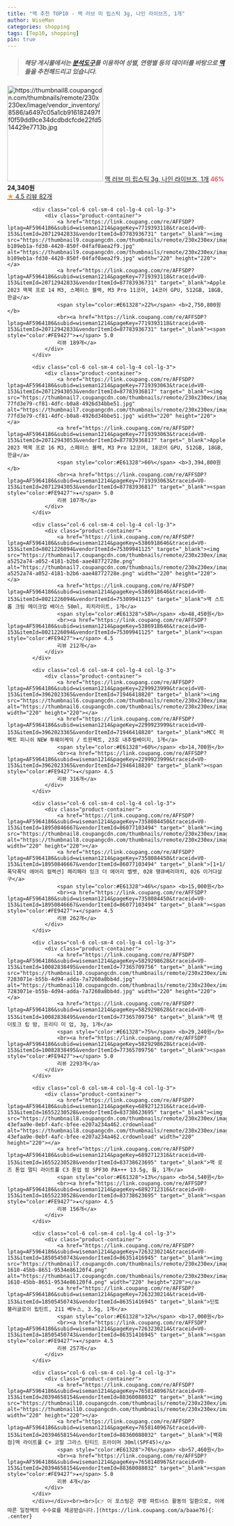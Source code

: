 ```yaml
---
title: "맥 추천 TOP10 - 맥 러브 미 립스틱 3g, 나인 라이브즈, 1개"
author: WiseMan
categories: shopping
tags: [Top10, shopping]
pin: true
---
```


> ##### 해당 게시물에서는 [**분석도구**](https://itemscout.io/)를 이용하여 **성별**, **연령별** 등의 데이터를 바탕으로 [**맥**](https://link.coupang.com/a/baae76)들을 추천해드리고 있습니다.
<div class="container"><div class="row">
            <div class="col-6 col-sm-4 col-lg-4 col-lg-3">
                <div class="product-container">
                    <a href="https://link.coupang.com/re/AFFSDP?lptag=AF5964186&subid=wiseman1214&pageKey=7415798303&traceid=V0-153&itemId=19225103558&vendorItemId=86052008014" target="_blank"><img src="https://thumbnail8.coupangcdn.com/thumbnails/remote/230x230ex/image/vendor_inventory/8586/a6497c05a1cb916182497ff0f59dd9ce34dcdbdcfcde22fd514429e7713b.jpg" alt="https://thumbnail8.coupangcdn.com/thumbnails/remote/230x230ex/image/vendor_inventory/8586/a6497c05a1cb916182497ff0f59dd9ce34dcdbdcfcde22fd514429e7713b.jpg" width="220" height="220"></a>
                    <a href="https://link.coupang.com/re/AFFSDP?lptag=AF5964186&subid=wiseman1214&pageKey=7415798303&traceid=V0-153&itemId=19225103558&vendorItemId=86052008014" target="_blank">맥 러브 미 립스틱 3g, 나인 라이브즈, 1개</a>
                    <span style="color:#E61328">46%</span> <b>24,340원</b>
                    <br><a href="https://link.coupang.com/re/AFFSDP?lptag=AF5964186&subid=wiseman1214&pageKey=7415798303&traceid=V0-153&itemId=19225103558&vendorItemId=86052008014" target="_blank"><span style="color:#FE9427">★</span> 4.5
                    리뷰 82개</a>
                </div>
            </div>
            
            <div class="col-6 col-sm-4 col-lg-4 col-lg-3">
                <div class="product-container">
                    <a href="https://link.coupang.com/re/AFFSDP?lptag=AF5964186&subid=wiseman1214&pageKey=7719393118&traceid=V0-153&itemId=20712942833&vendorItemId=87783936731" target="_blank"><img src="https://thumbnail9.coupangcdn.com/thumbnails/remote/230x230ex/image/retail/images/2119768668797193-b109eb1a-fd30-4420-850f-04faf0aea2f9.jpg" alt="https://thumbnail9.coupangcdn.com/thumbnails/remote/230x230ex/image/retail/images/2119768668797193-b109eb1a-fd30-4420-850f-04faf0aea2f9.jpg" width="220" height="220"></a>
                    <a href="https://link.coupang.com/re/AFFSDP?lptag=AF5964186&subid=wiseman1214&pageKey=7719393118&traceid=V0-153&itemId=20712942833&vendorItemId=87783936731" target="_blank">Apple 2023 맥북 프로 14 M3, 스페이스 블랙, M3 Pro 11코어, 14코어 GPU, 512GB, 18GB, 한글</a>
                    <span style="color:#E61328">22%</span> <b>2,750,800원</b>
                    <br><a href="https://link.coupang.com/re/AFFSDP?lptag=AF5964186&subid=wiseman1214&pageKey=7719393118&traceid=V0-153&itemId=20712942833&vendorItemId=87783936731" target="_blank"><span style="color:#FE9427">★</span> 5.0
                    리뷰 189개</a>
                </div>
            </div>
            
            <div class="col-6 col-sm-4 col-lg-4 col-lg-3">
                <div class="product-container">
                    <a href="https://link.coupang.com/re/AFFSDP?lptag=AF5964186&subid=wiseman1214&pageKey=7719393063&traceid=V0-153&itemId=20712943053&vendorItemId=87783936817" target="_blank"><img src="https://thumbnail7.coupangcdn.com/thumbnails/remote/230x230ex/image/retail/images/2118831313003328-77fd3e79-cf81-4dfc-b0a8-4926d34bbe51.jpg" alt="https://thumbnail7.coupangcdn.com/thumbnails/remote/230x230ex/image/retail/images/2118831313003328-77fd3e79-cf81-4dfc-b0a8-4926d34bbe51.jpg" width="220" height="220"></a>
                    <a href="https://link.coupang.com/re/AFFSDP?lptag=AF5964186&subid=wiseman1214&pageKey=7719393063&traceid=V0-153&itemId=20712943053&vendorItemId=87783936817" target="_blank">Apple 2023 맥북 프로 16 M3, 스페이스 블랙, M3 Pro 12코어, 18코어 GPU, 512GB, 18GB, 한글</a>
                    <span style="color:#E61328">66%</span> <b>3,394,800원</b>
                    <br><a href="https://link.coupang.com/re/AFFSDP?lptag=AF5964186&subid=wiseman1214&pageKey=7719393063&traceid=V0-153&itemId=20712943053&vendorItemId=87783936817" target="_blank"><span style="color:#FE9427">★</span> 5.0
                    리뷰 107개</a>
                </div>
            </div>
            
            <div class="col-6 col-sm-4 col-lg-4 col-lg-3">
                <div class="product-container">
                    <a href="https://link.coupang.com/re/AFFSDP?lptag=AF5964186&subid=wiseman1214&pageKey=5386918646&traceid=V0-153&itemId=8021226094&vendorItemId=75309941125" target="_blank"><img src="https://thumbnail7.coupangcdn.com/thumbnails/remote/230x230ex/image/retail/images/2622757397010434-a5252a74-a052-4181-b2b6-aae48772728e.png" alt="https://thumbnail7.coupangcdn.com/thumbnails/remote/230x230ex/image/retail/images/2622757397010434-a5252a74-a052-4181-b2b6-aae48772728e.png" width="220" height="220"></a>
                    <a href="https://link.coupang.com/re/AFFSDP?lptag=AF5964186&subid=wiseman1214&pageKey=5386918646&traceid=V0-153&itemId=8021226094&vendorItemId=75309941125" target="_blank">맥 스트롭 크림 메이크업 베이스 50ml, 피치라이트, 1개</a>
                    <span style="color:#E61328">58%</span> <b>48,450원</b>
                    <br><a href="https://link.coupang.com/re/AFFSDP?lptag=AF5964186&subid=wiseman1214&pageKey=5386918646&traceid=V0-153&itemId=8021226094&vendorItemId=75309941125" target="_blank"><span style="color:#FE9427">★</span> 4.5
                    리뷰 212개</a>
                </div>
            </div>
            
            <div class="col-6 col-sm-4 col-lg-4 col-lg-3">
                <div class="product-container">
                    <a href="https://link.coupang.com/re/AFFSDP?lptag=AF5964186&subid=wiseman1214&pageKey=2299923999&traceid=V0-153&itemId=3962023365&vendorItemId=71946418820" target="_blank"><img src="https://thumbnail6.coupangcdn.com/thumbnails/remote/230x230ex/image/vendor_inventory/0243/50fb4c138ca901879b2223d9e94c7e65d90c1af68d27759705a6619f82c7.jpg" alt="https://thumbnail6.coupangcdn.com/thumbnails/remote/230x230ex/image/vendor_inventory/0243/50fb4c138ca901879b2223d9e94c7e65d90c1af68d27759705a6619f82c7.jpg" width="220" height="220"></a>
                    <a href="https://link.coupang.com/re/AFFSDP?lptag=AF5964186&subid=wiseman1214&pageKey=2299923999&traceid=V0-153&itemId=3962023365&vendorItemId=71946418820" target="_blank">MCC 퍼펙트 피니쉬 NEW 투웨이케익 / 트윈팩트, 23호 내추럴베이지, 1개</a>
                    <span style="color:#E61328">60%</span> <b>14,700원</b>
                    <br><a href="https://link.coupang.com/re/AFFSDP?lptag=AF5964186&subid=wiseman1214&pageKey=2299923999&traceid=V0-153&itemId=3962023365&vendorItemId=71946418820" target="_blank"><span style="color:#FE9427">★</span> 4.5
                    리뷰 316개</a>
                </div>
            </div>
            
            <div class="col-6 col-sm-4 col-lg-4 col-lg-3">
                <div class="product-container">
                    <a href="https://link.coupang.com/re/AFFSDP?lptag=AF5964186&subid=wiseman1214&pageKey=7358084450&traceid=V0-153&itemId=18950846667&vendorItemId=86077103494" target="_blank"><img src="https://thumbnail8.coupangcdn.com/thumbnails/remote/230x230ex/image/vendor_inventory/e7e6/391265cb719f70f7eb2db598fe1b274b0c6d6b0e6dfd6cce481302bd8be1.jpg" alt="https://thumbnail8.coupangcdn.com/thumbnails/remote/230x230ex/image/vendor_inventory/e7e6/391265cb719f70f7eb2db598fe1b274b0c6d6b0e6dfd6cce481302bd8be1.jpg" width="220" height="220"></a>
                    <a href="https://link.coupang.com/re/AFFSDP?lptag=AF5964186&subid=wiseman1214&pageKey=7358084450&traceid=V0-153&itemId=18950846667&vendorItemId=86077103494" target="_blank">[1+1/폭닥폭닥 에어리 컬렉션] 페리페라 잉크 더 에어리 벨벳, 028 땡큐베리마치, 026 이거다살구</a>
                    <span style="color:#E61328">46%</span> <b>15,000원</b>
                    <br><a href="https://link.coupang.com/re/AFFSDP?lptag=AF5964186&subid=wiseman1214&pageKey=7358084450&traceid=V0-153&itemId=18950846667&vendorItemId=86077103494" target="_blank"><span style="color:#FE9427">★</span> 4.5
                    리뷰 262개</a>
                </div>
            </div>
            
            <div class="col-6 col-sm-4 col-lg-4 col-lg-3">
                <div class="product-container">
                    <a href="https://link.coupang.com/re/AFFSDP?lptag=AF5964186&subid=wiseman1214&pageKey=5829298628&traceid=V0-153&itemId=10082838495&vendorItemId=77365709756" target="_blank"><img src="https://thumbnail10.coupangcdn.com/thumbnails/remote/230x230ex/image/retail/images/3927345937328893-7283071e-b55b-4d94-adda-7a7260a8bb4d.jpg" alt="https://thumbnail10.coupangcdn.com/thumbnails/remote/230x230ex/image/retail/images/3927345937328893-7283071e-b55b-4d94-adda-7a7260a8bb4d.jpg" width="220" height="220"></a>
                    <a href="https://link.coupang.com/re/AFFSDP?lptag=AF5964186&subid=wiseman1214&pageKey=5829298628&traceid=V0-153&itemId=10082838495&vendorItemId=77365709756" target="_blank">맥 텐더토크 립 밤, 프리티 미 업, 3g, 1개</a>
                    <span style="color:#E61328">75%</span> <b>29,240원</b>
                    <br><a href="https://link.coupang.com/re/AFFSDP?lptag=AF5964186&subid=wiseman1214&pageKey=5829298628&traceid=V0-153&itemId=10082838495&vendorItemId=77365709756" target="_blank"><span style="color:#FE9427">★</span> 5.0
                    리뷰 2293개</a>
                </div>
            </div>
            
            <div class="col-6 col-sm-4 col-lg-4 col-lg-3">
                <div class="product-container">
                    <a href="https://link.coupang.com/re/AFFSDP?lptag=AF5964186&subid=wiseman1214&pageKey=6892712316&traceid=V0-153&itemId=16552230528&vendorItemId=83738623695" target="_blank"><img src="https://thumbnail8.coupangcdn.com/thumbnails/remote/230x230ex/image/retail/images/713143725419079-43efaa9e-0ebf-4afc-bfee-e207a234a462.crdownload" alt="https://thumbnail8.coupangcdn.com/thumbnails/remote/230x230ex/image/retail/images/713143725419079-43efaa9e-0ebf-4afc-bfee-e207a234a462.crdownload" width="220" height="220"></a>
                    <a href="https://link.coupang.com/re/AFFSDP?lptag=AF5964186&subid=wiseman1214&pageKey=6892712316&traceid=V0-153&itemId=16552230528&vendorItemId=83738623695" target="_blank">맥 로즈 톤업 멀티 라이트풀 C3 톤업 밤 SPF30 PA+++ 13.5g, 웜, 1개</a>
                    <span style="color:#E61328">13%</span> <b>54,540원</b>
                    <br><a href="https://link.coupang.com/re/AFFSDP?lptag=AF5964186&subid=wiseman1214&pageKey=6892712316&traceid=V0-153&itemId=16552230528&vendorItemId=83738623695" target="_blank"><span style="color:#FE9427">★</span> 4.5
                    리뷰 156개</a>
                </div>
            </div>
            
            <div class="col-6 col-sm-4 col-lg-4 col-lg-3">
                <div class="product-container">
                    <a href="https://link.coupang.com/re/AFFSDP?lptag=AF5964186&subid=wiseman1214&pageKey=7263230214&traceid=V0-153&itemId=18505450743&vendorItemId=86351416945" target="_blank"><img src="https://thumbnail7.coupangcdn.com/thumbnails/remote/230x230ex/image/retail/images/2023/06/22/14/2/05750f06-1610-45bb-8651-9534e86120f4.png" alt="https://thumbnail7.coupangcdn.com/thumbnails/remote/230x230ex/image/retail/images/2023/06/22/14/2/05750f06-1610-45bb-8651-9534e86120f4.png" width="220" height="220"></a>
                    <a href="https://link.coupang.com/re/AFFSDP?lptag=AF5964186&subid=wiseman1214&pageKey=7263230214&traceid=V0-153&itemId=18505450743&vendorItemId=86351416945" target="_blank">딘토 블러글로이 립틴트, 211 베누스, 3.5g, 1개</a>
                    <span style="color:#E61328">32%</span> <b>17,000원</b>
                    <br><a href="https://link.coupang.com/re/AFFSDP?lptag=AF5964186&subid=wiseman1214&pageKey=7263230214&traceid=V0-153&itemId=18505450743&vendorItemId=86351416945" target="_blank"><span style="color:#FE9427">★</span> 4.5
                    리뷰 257개</a>
                </div>
            </div>
            
            <div class="col-6 col-sm-4 col-lg-4 col-lg-3">
                <div class="product-container">
                    <a href="https://link.coupang.com/re/AFFSDP?lptag=AF5964186&subid=wiseman1214&pageKey=7658140967&traceid=V0-153&itemId=20394658154&vendorItemId=88360088032" target="_blank"><img src="https://thumbnail10.coupangcdn.com/thumbnails/remote/230x230ex/image/vendor_inventory/50a2/a30c751c0a1dd6237b2f5f07539991cf1ce5989b8615945e409846360604.png" alt="https://thumbnail10.coupangcdn.com/thumbnails/remote/230x230ex/image/vendor_inventory/50a2/a30c751c0a1dd6237b2f5f07539991cf1ce5989b8615945e409846360604.png" width="220" height="220"></a>
                    <a href="https://link.coupang.com/re/AFFSDP?lptag=AF5964186&subid=wiseman1214&pageKey=7658140967&traceid=V0-153&itemId=20394658154&vendorItemId=88360088032" target="_blank">[백화점]맥 라이트풀 C+ 코랄 그라스 틴티드 프라이머 30ml(SPF45)</a>
                    <span style="color:#E61328">76%</span> <b>57,460원</b>
                    <br><a href="https://link.coupang.com/re/AFFSDP?lptag=AF5964186&subid=wiseman1214&pageKey=7658140967&traceid=V0-153&itemId=20394658154&vendorItemId=88360088032" target="_blank"><span style="color:#FE9427">★</span> 5.0
                    리뷰 4개</a>
                </div>
            </div>
            </div></div><br><br>[👉 이 포스팅은 쿠팡 파트너스 활동의 일환으로, 이에 따른 일정액의 수수료를 제공받습니다.](https://link.coupang.com/a/baae76){: .center}